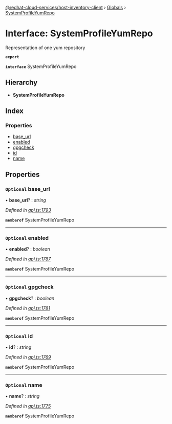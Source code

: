 [@redhat-cloud-services/host-inventory-client](../README.md) › [Globals](../globals.md) › [SystemProfileYumRepo](systemprofileyumrepo.md)

# Interface: SystemProfileYumRepo

Representation of one yum repository

**`export`** 

**`interface`** SystemProfileYumRepo

## Hierarchy

* **SystemProfileYumRepo**

## Index

### Properties

* [base_url](systemprofileyumrepo.md#optional-base_url)
* [enabled](systemprofileyumrepo.md#optional-enabled)
* [gpgcheck](systemprofileyumrepo.md#optional-gpgcheck)
* [id](systemprofileyumrepo.md#optional-id)
* [name](systemprofileyumrepo.md#optional-name)

## Properties

### `Optional` base_url

• **base_url**? : *string*

*Defined in [api.ts:1793](https://github.com/RedHatInsights/javascript-clients/blob/master/packages/host-inventory/api.ts#L1793)*

**`memberof`** SystemProfileYumRepo

___

### `Optional` enabled

• **enabled**? : *boolean*

*Defined in [api.ts:1787](https://github.com/RedHatInsights/javascript-clients/blob/master/packages/host-inventory/api.ts#L1787)*

**`memberof`** SystemProfileYumRepo

___

### `Optional` gpgcheck

• **gpgcheck**? : *boolean*

*Defined in [api.ts:1781](https://github.com/RedHatInsights/javascript-clients/blob/master/packages/host-inventory/api.ts#L1781)*

**`memberof`** SystemProfileYumRepo

___

### `Optional` id

• **id**? : *string*

*Defined in [api.ts:1769](https://github.com/RedHatInsights/javascript-clients/blob/master/packages/host-inventory/api.ts#L1769)*

**`memberof`** SystemProfileYumRepo

___

### `Optional` name

• **name**? : *string*

*Defined in [api.ts:1775](https://github.com/RedHatInsights/javascript-clients/blob/master/packages/host-inventory/api.ts#L1775)*

**`memberof`** SystemProfileYumRepo
